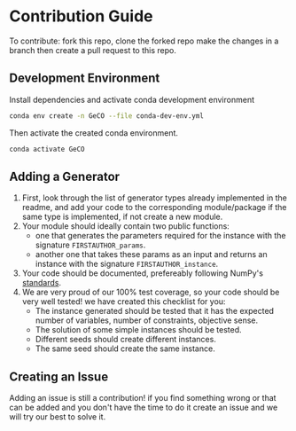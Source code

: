 # Contribution Guide
To contribute: fork this repo, clone the forked repo make the changes in a branch then create a pull request to this repo. 

## Development Environment
Install dependencies and activate conda development environment
```bash
conda env create -n GeCO --file conda-dev-env.yml
```
Then activate the created conda environment.
```bash
conda activate GeCO
```

## Adding a Generator
1. First, look through the list of generator types already implemented in the readme, and add your code to the corresponding module/package if the same type 
is implemented, if not create a new module.
2. Your module should ideally contain two public functions:
    * one that generates the parameters required for the instance with the signature `FIRSTAUTHOR_params`. 
    * another one that takes these params as an input and returns an instance with the signature `FIRSTAUTHOR_instance`.
3. Your code should be documented, prefereably following NumPy's [standards](https://numpydoc.readthedocs.io/en/latest/format.html#docstring-standard).
4. We are very proud of our 100% test coverage, so your code should be very well tested! we have created this checklist for you:
   - The instance generated should be tested that it has the expected number of variables, number of constraints, objective sense. 
   - The solution of some simple instances should be tested.
   - Different seeds should create different instances.
   - The same seed should create the same instance.

## Creating an Issue
Adding an issue is still a contribution! if you find something wrong or that can be added and you don't have the time to do it 
create an issue and we will try our best to solve it. 

